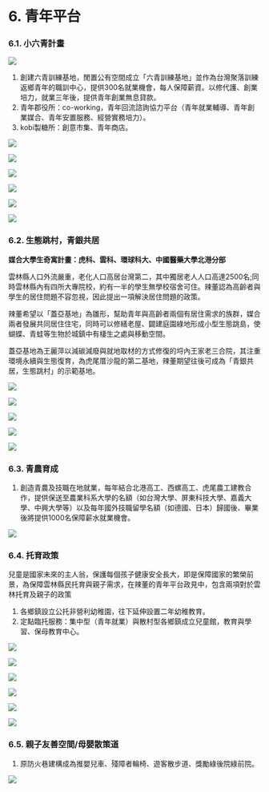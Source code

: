 # 6. 青年平台

### 6.1. 小六青計畫

![](../.gitbook/assets/45091043_285793965600360_487478341419401216_n.jpg)

1. 創建六青訓練基地，閒置公有空間成立「六青訓練基地」並作為台灣聚落訓練返鄉青年的職訓中心，提供300名就業機會，每人保障薪資。以修代護、創業培力，就業三年後，提供青年創業無息貸款。
2. 青年郡役所：co-working，青年回流諮詢協力平台（青年就業輔導、青年創業媒合、青年安置服務、經營實務培力）。
3. kobi製糖所：創意市集、青年商店。

![](../.gitbook/assets/44966213_285793978933692_1850926953758982144_o.jpg)

![](../.gitbook/assets/45114103_285793982267025_2275331338204610560_o.jpg)

![](../.gitbook/assets/45102733_285794052267018_6759119685892964352_o.jpg)

![](../.gitbook/assets/44994499_285794495600307_6250588321026670592_o.jpg)

![](../.gitbook/assets/45148329_285794502266973_763456777898426368_o.jpg)

![](../.gitbook/assets/44966243_285794722266951_7151971496825454592_o.jpg)

### 6.2. 生態跳村，青銀共居

**媒合大學生奇寓計畫：虎科、雲科、環球科大、中國醫藥大學北港分部**

雲林縣人口外流嚴重，老化人口高居台灣第二，其中獨居老人人口高達2500名;同時雲林縣內有四所大專院校，約有一半的學生無學校宿舍可住。辣董認為高齡者與學生的居住問題不容忽視，因此提出一項解決居住問題的政策。

辣董希望以「蓋亞基地」為雛形，幫助青年與高齡者兩個有居住需求的族群，媒合兩者發展共同居住住宅，同時可以修繕老屋、闢建庭園綠地形成小型生態跳島，使蝴蝶、青蛙等生物於城鎮中有棲生之處與移動空間。

蓋亞基地為王麗萍以減碳減廢與就地取材的方式修復的埒內王家老三合院，其注重環境永續與生態復育，為虎尾厝沙龍的第二基地，辣董期望往後可成為「青銀共居，生態跳村」的示範基地。

![](../.gitbook/assets/45009512_285204925659264_4586586285384138752_o.jpg)

![](../.gitbook/assets/44937854_285204892325934_5115995636600143872_o.jpg)

![](../.gitbook/assets/44942791_285204902325933_1279213149634953216_o.jpg)

![](../.gitbook/assets/44982877_285204972325926_7801459230170415104_o.jpg)

![](../.gitbook/assets/45097321_285204985659258_3721783985995513856_o.jpg)

### 6.3. 青農育成

1. 創造青農及技職在地就業，每年結合北港高工、西螺高工、虎尾農工建教合作，提供保送至農業科系大學的名額（如台灣大學、屏東科技大學、嘉義大學、中興大學等）以及每年國外技職留學名額（如德國、日本）歸國後、畢業後將提供1000名保障薪水就業機會。

![](../.gitbook/assets/44981052_285794748933615_3755670384607756288_o.jpg)

### 6.4. 托育政策

兒童是國家未來的主人翁，保護每個孩子健康安全長大，即是保障國家的繁榮前景，為保障雲林縣民托育與親子需求，在辣董的青年平台政見中，包含兩項對於雲林托育及親子的政策

1. 各鄉鎮設立公托非營利幼稚園，往下延伸設置二年幼稚教育。
2. 定點臨托服務：集中型（青年就業）與散村型各鄉鎮成立兒童館，教育與學習、保母教育中心。

![](../.gitbook/assets/44944745_285303102316113_3809016455404453888_o.jpg)

![](../.gitbook/assets/44948300_285303092316114_3933127249183637504_o.jpg)

![](../.gitbook/assets/44984878_285303145649442_5501612411913764864_o.jpg)

![](../.gitbook/assets/44940926_285303168982773_8061907958260301824_o.jpg)

![](../.gitbook/assets/45111541_285303198982770_6861251379671859200_o.jpg)

![](../.gitbook/assets/45005975_285303225649434_3537752106310041600_o.jpg)

### 6.5. 親子友善空間/母嬰散策道

1. 原防火巷建構成為推嬰兒車、殘障者輪椅、遊客散步道、獎勵綠後院綠前院。

![](../.gitbook/assets/45027247_285303258982764_4688493034545872896_o.jpg)

